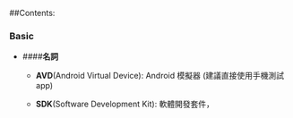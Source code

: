 ##Contents:

### Basic

- ####**名詞**

  - **AVD**(Android Virtual Device): Android 模擬器 (建議直接使用手機測試app)

  - **SDK**(Software Development Kit): 軟體開發套件，
